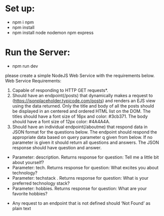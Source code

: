 # Set up: 

- npm i npm
- npm install
- npm install node nodemon npm express

# Run the Server:
- npm run dev 

please create a simple NodeJS Web Service with the requirements below.
Web Service Requirements:

1) Capable of responding to HTTP GET requests*.
2) Should have an endpoint(/posts) that dynamically makes a request to (https://jsonplaceholder.typicode.com/posts) and renders an EJS view using the data returned. Only the title and body of all the posts should be displayed in an centered and ordered HTML list on the DOM. The titles should have a font size of 16px and color: #3cb371. The body should have a font size of 12px color: #4A4A4A.
3) Should have an individual endpoint(/aboutme) that respond data in JSON format for the questions below. The endpoint should respond the appropriate data based on query parameter q given from below. If no parameter is given it should return all questions and answers. The JSON response should have question and answer.
- Parameter: description. Returns response for question: Tell me a little bit about yourself?
- Parameter: tech. Returns response for question: What excites you about technology? 
- Parameter: techstack . Returns response for question: What is your preferred technology stack?
- Parameter: hobbies. Returns response for question: What are your favorite hobbies?

* Any request to an endpoint that is not defined should ‘Not Found’ as plain text

